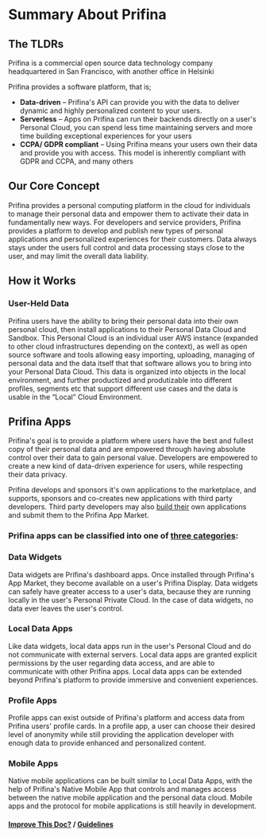 
# Summary About Prifina

## The TLDRs 

Prifina is a commercial open source data technology company headquartered in San Francisco, with another office in Helsinki

Prifina provides a software platform, that is;
- **Data-driven** – Prifina's API can provide you with the data to deliver dynamic and highly personalized content to your users.
- **Serverless** – Apps on Prifina can run their backends directly on a user's Personal  Cloud, you can spend less time maintaining servers and more time building exceptional experiences for your users  
- **CCPA/ GDPR compliant** – Using Prifina means your users own their data and provide you with access. This model is inherently compliant with GDPR and CCPA, and many others

## Our Core Concept
Prifina provides a personal computing platform in the cloud for individuals to manage their personal data and empower them to activate their data in fundamentally new ways. For developers and service providers, Prifina provides a platform to develop and publish new types of personal applications and personalized experiences for their customers. Data always stays under the users full control and data processing stays close to the user, and may limit the overall data liability.
## How it Works
### User-Held Data
Prifina users have the ability to bring their personal data into their own personal cloud, then install applications to their Personal Data Cloud and Sandbox. This Personal Cloud is an individual user AWS instance (expanded to other cloud infrastructures depending on the context), as well as open source software and tools allowing easy importing, uploading, managing of personal data and the data itself that that software allows you to bring into your Personal Data Cloud. This data is organized into objects in the local environment, and further productized and produtizable into different profiles, segments etc that support different use cases and the data is usable in the “Local” Cloud Environment.

## Prifina Apps
Prifina's goal is to provide a platform where users have the best and fullest copy of their personal data and are empowered through having absolute control over their data to gain personal value. Developers are empowered to create a new kind of data-driven experience for users, while respecting their data privacy.

Prifina develops and sponsors it's own applications to the marketplace, and supports, sponsors and co-creates new applications with third party developers. Third party developers may also [build their](http://docs.prifina.com/quickstart/#introduction) own applications and submit them to the Prifina App Market. 

### Prifina apps can be classified into one of [three categories](https://medium.com/prifina/build-3-types-of-data-apps-with-prifina-7db735e14590):

### Data Widgets
Data widgets are Prifina's dashboard apps. Once installed through Prifina's App Market, they become available on a user's Prifina Display. Data widgets can safely have greater access to a user's data, because they are running locally in the user's Personal Private Cloud. In the case of data widgets, no data ever leaves the user's control.
### Local Data Apps
Like data widgets, local data apps run in the user's Personal Cloud and do not communicate with external servers. Local data apps are granted explicit permissions by the user regarding data access, and are able to communicate with other Prifina apps. Local data apps can be extended beyond Prifina's platform to provide immersive and convenient experiences.  
### Profile Apps
Profile apps can exist outside of Prifina's platform and access data from Prifina users' profile cards. In a profile app, a user can choose their desired level of anonymity while still providing the application developer with enough data to provide enhanced and personalized content.
### Mobile Apps
Native mobile applications can be built similar to Local Data Apps, with the help of Prifina's Native Mobile App that controls and manages access between the native mobile application and the personal data cloud. Mobile apps and the protocol for mobile applications is still heavily in development.

#### [Improve This Doc?](https://github.com/prifina-admin/internal-docs/blob/master/README.md) / [Guidelines](http://internal.prifina.com/contribute/)

